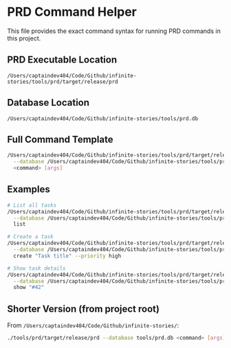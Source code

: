 # PRD Command Helper

This file provides the exact command syntax for running PRD commands in this project.

## PRD Executable Location

```
/Users/captaindev404/Code/Github/infinite-stories/tools/prd/target/release/prd
```

## Database Location

```
/Users/captaindev404/Code/Github/infinite-stories/tools/prd.db
```

## Full Command Template

```bash
/Users/captaindev404/Code/Github/infinite-stories/tools/prd/target/release/prd \
  --database /Users/captaindev404/Code/Github/infinite-stories/tools/prd.db \
  <command> [args]
```

## Examples

```bash
# List all tasks
/Users/captaindev404/Code/Github/infinite-stories/tools/prd/target/release/prd \
  --database /Users/captaindev404/Code/Github/infinite-stories/tools/prd.db \
  list

# Create a task
/Users/captaindev404/Code/Github/infinite-stories/tools/prd/target/release/prd \
  --database /Users/captaindev404/Code/Github/infinite-stories/tools/prd.db \
  create "Task title" --priority high

# Show task details
/Users/captaindev404/Code/Github/infinite-stories/tools/prd/target/release/prd \
  --database /Users/captaindev404/Code/Github/infinite-stories/tools/prd.db \
  show "#42"
```

## Shorter Version (from project root)

From `/Users/captaindev404/Code/Github/infinite-stories/`:

```bash
./tools/prd/target/release/prd --database tools/prd.db <command> [args]
```
